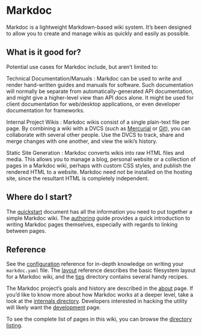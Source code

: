 <!-- title: Index -->

# Markdoc

Markdoc is a lightweight Markdown-based wiki system. It’s been designed to allow you to create and manage wikis as quickly and easily as possible.

## What is it good for?

Potential use cases for Markdoc include, but aren’t limited to:

Technical Documentation/Manuals
:   Markdoc can be used to write and render hand-written guides and manuals for
    software. Such documentation will normally be separate from
    automatically-generated API documentation, and might give a higher-level
    view than API docs alone. It might be used for client documentation for
    web/desktop applications, or even developer documentation for frameworks.

Internal Project Wikis
:   Markdoc wikis consist of a single plain-text file per page. By combining a
    wiki with a DVCS (such as [Mercurial][] or [Git][]), you can collaborate
    with several other people. Use the DVCS to track, share and merge changes
    with one another, and view the wiki’s history.
    
  [Mercurial]: http://mercurial.selenic.com/
  [Git]: http://git-scm.com/

Static Site Generation
:   Markdoc converts wikis into raw HTML files and media. This allows you to
    manage a blog, personal website or a collection of pages in a Markdoc wiki,
    perhaps with custom CSS styles, and publish the rendered HTML to a website.
    Markdoc need not be installed on the hosting site, since the resultant HTML
    is completely independent.

## Where do I start?

The [quickstart](/quickstart) document has all the information you need to put together a simple Markdoc wiki. The [authoring](/authoring) guide provides a quick introduction to writing Markdoc pages themselves, especially with regards to linking between pages.

## Reference

See the [configuration](/ref/configuration) reference for in-depth knowledge on writing your `markdoc.yaml` file. The [layout](/ref/layout) reference describes the basic filesystem layout for a Markdoc wiki, and the [tips](/tips/) directory contains several handy recipes.

The Markdoc project’s goals and history are described in the [about](/about) page. If you’d like to know more about how Markdoc works at a deeper level, take a look at the [internals directory](/internals/). Developers interested in hacking the utility will likely want the [development](/internals/development) page.

To see the complete list of pages in this wiki, you can browse the [directory listing](/_list).
